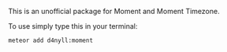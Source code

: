 This is an unofficial package for Moment and Moment Timezone.

To use simply type this in your terminal:

    meteor add d4nyll:moment

